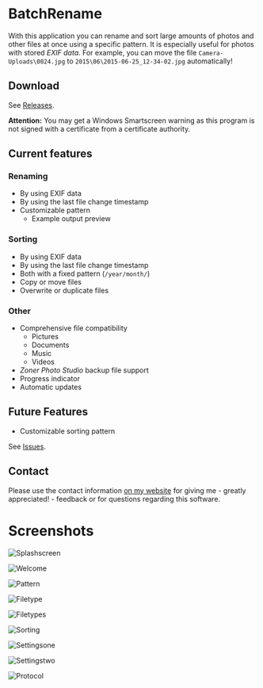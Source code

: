 # BatchRename
With this application you can rename and sort large amounts of photos and other files at once using a specific pattern.
It is especially useful for photos with stored *EXIF data*. For example, you can move the file `Camera-Uploads\0024.jpg` to `2015\06\2015-06-25_12-34-02.jpg` automatically!

## Download
See [Releases](https://github.com/Dargmuesli/batchrename/releases "Releases").

**Attention:** You may get a Windows Smartscreen warning as this program is not signed with a certificate from a certificate authority.

## Current features

### Renaming
- By using EXIF data
- By using the last file change timestamp
- Customizable pattern
  - Example output preview

### Sorting
- By using EXIF data
- By using the last file change timestamp
- Both with a fixed pattern (`/year/month/`)
- Copy or move files
- Overwrite or duplicate files

### Other
- Comprehensive file compatibility
  - Pictures
  - Documents
  - Music
  - Videos
- *Zoner Photo Studio* backup file support
- Progress indicator
- Automatic updates

## Future Features
- Customizable sorting pattern

See [Issues](https://github.com/Dargmuesli/BatchRename/issues).

## Contact
Please use the contact information [on my website](http://jonas-thelemann.de/contact) for giving me - greatly appreciated! - feedback or for questions regarding this software.

# Screenshots

![Splashscreen](BatchRename/Resources/Images/Screenshots/splashscreen.png)

![Welcome](BatchRename/Resources/Images/Screenshots/welcome.png)

![Pattern](BatchRename/Resources/Images/Screenshots/pattern.png)

![Filetype](BatchRename/Resources/Images/Screenshots/filetype.png)

![Filetypes](BatchRename/Resources/Images/Screenshots/filetypes.png)

![Sorting](BatchRename/Resources/Images/Screenshots/sorting.png)

![Settingsone](BatchRename/Resources/Images/Screenshots/settings-one.png)

![Settingstwo](BatchRename/Resources/Images/Screenshots/settings-two.png)

![Protocol](BatchRename/Resources/Images/Screenshots/protocol.png)
